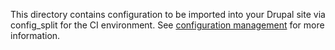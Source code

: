 This directory contains configuration to be imported into your Drupal site via 
config_split for the CI environment. See 
[configuration management](https://docs.acquia.com/blt/developer/configuration-management/)
for more information.
